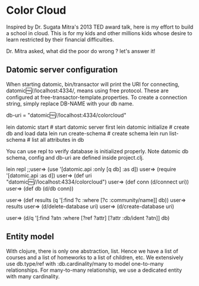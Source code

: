 # Color Cloud

Inspired by Dr. Sugata Mitra's 2013 TED award talk, here is my effort to build a school in cloud. This is for my kids and other millions kids whose desire to learn restricted by their financial difficulties.

Dr. Mitra asked, what did the poor do wrong ? let's answer it!


## Datomic server configuration

When starting datomic, bin/transactor will print the URI for connecting,
datomic:free://localhost:4334/<DB-NAME>, means using free protocol. These are configured at free-transactor-template.properties.
To create a connection string, simply replace DB-NAME with your db name.

  db-uri = "datomic:free://localhost:4334/colorcloud"

  lein datomic start        # start datomic server first
  lein datomic initialize   # create db and load data
  lein run create-schema    # create schema
  lein run list-schema      # list all attributes in db

You can use repl to verify database is initialized properly. Note datomic db schema, config and db-uri are defined inside project.clj.

  lein repl
  ;;user=> (use '[datomic.api :only [q db] :as d])
  user=> (require '[datomic.api :as d])
  user=> (def uri "datomic:free://localhost:4334/colorcloud")
  user=> (def conn (d/connect uri))
  user=> (def db (d/db conn))

  user=> (def results (q '[:find ?c :where [?c :community/name]] db))
  user=> results
  user=> (d/delete-database uri)
  user=> (d/create-database uri)

  user=> (d/q '[:find ?atn :where [?ref ?attr] [?attr :db/ident ?atn]] db)

## Entity model

With clojure, there is only one abstraction, list. Hence we have a list of courses and a list of homeworks to a list of children, etc. We extensively use db.type/ref with :db.cardinality/many to model one-to-many relationships. For many-to-many relationship, we use a dedicated entity with many cardinality.